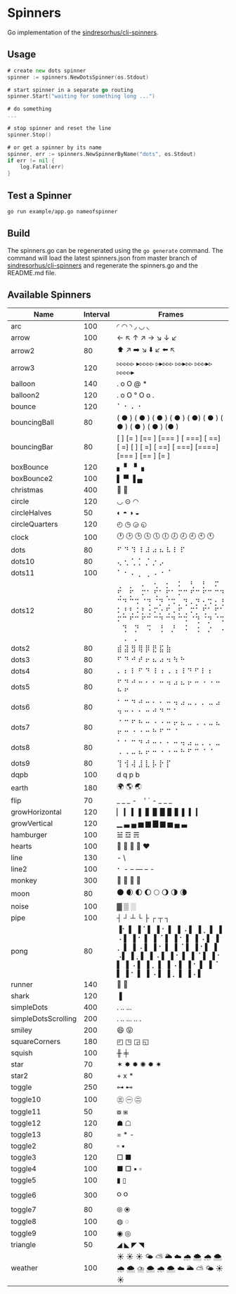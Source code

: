 # Spinners

Go implementation of the [sindresorhus/cli-spinners](https://github.com/sindresorhus/cli-spinners).

## Usage

```go
# create new dots spinner
spinner := spinners.NewDotsSpinner(os.Stdout)

# start spinner in a separate go routing
spinner.Start("waiting for something long ...")

# do something
...

# stop spinner and reset the line
spinner.Stop()

# or get a spinner by its name
spinner, err := spinners.NewSpinnerByName("dots", os.Stdout)
if err != nil {
    log.Fatal(err)
}
```

## Test a Spinner

```bash
go run example/app.go nameofspinner
```

## Build

The spinners.go can be regenerated using the `go generate` command. The command will load the latest spinners.json from
master branch of [sindresorhus/cli-spinners](https://github.com/sindresorhus/cli-spinners) and regenerate the
spinners.go and the README.md file.

## Available Spinners
| Name | Interval | Frames |
| ---- | -------- | ------ |
| arc | 100 | ◜ ◠ ◝ ◞ ◡ ◟  |
| arrow | 100 | ← ↖ ↑ ↗ → ↘ ↓ ↙  |
| arrow2 | 80 | ⬆️  ↗️  ➡️  ↘️  ⬇️  ↙️  ⬅️  ↖️   |
| arrow3 | 120 | ▹▹▹▹▹ ▸▹▹▹▹ ▹▸▹▹▹ ▹▹▸▹▹ ▹▹▹▸▹ ▹▹▹▹▸  |
| balloon | 140 |   . o O @ *    |
| balloon2 | 120 | . o O ° O o .  |
| bounce | 120 | ⠁ ⠂ ⠄ ⠂  |
| bouncingBall | 80 | ( ●    ) (  ●   ) (   ●  ) (    ● ) (     ●) (    ● ) (   ●  ) (  ●   ) ( ●    ) (●     )  |
| bouncingBar | 80 | [    ] [=   ] [==  ] [=== ] [ ===] [  ==] [   =] [    ] [   =] [  ==] [ ===] [====] [=== ] [==  ] [=   ]  |
| boxBounce | 120 | ▖ ▘ ▝ ▗  |
| boxBounce2 | 100 | ▌ ▀ ▐ ▄  |
| christmas | 400 | 🌲 🎄  |
| circle | 120 | ◡ ⊙ ◠  |
| circleHalves | 50 | ◐ ◓ ◑ ◒  |
| circleQuarters | 120 | ◴ ◷ ◶ ◵  |
| clock | 100 | 🕐  🕑  🕒  🕓  🕔  🕕  🕖  🕗  🕘  🕙  🕚   |
| dots | 80 | ⠋ ⠙ ⠹ ⠸ ⠼ ⠴ ⠦ ⠧ ⠇ ⠏  |
| dots10 | 80 | ⢄ ⢂ ⢁ ⡁ ⡈ ⡐ ⡠  |
| dots11 | 100 | ⠁ ⠂ ⠄ ⡀ ⢀ ⠠ ⠐ ⠈  |
| dots12 | 80 | ⢀⠀ ⡀⠀ ⠄⠀ ⢂⠀ ⡂⠀ ⠅⠀ ⢃⠀ ⡃⠀ ⠍⠀ ⢋⠀ ⡋⠀ ⠍⠁ ⢋⠁ ⡋⠁ ⠍⠉ ⠋⠉ ⠋⠉ ⠉⠙ ⠉⠙ ⠉⠩ ⠈⢙ ⠈⡙ ⢈⠩ ⡀⢙ ⠄⡙ ⢂⠩ ⡂⢘ ⠅⡘ ⢃⠨ ⡃⢐ ⠍⡐ ⢋⠠ ⡋⢀ ⠍⡁ ⢋⠁ ⡋⠁ ⠍⠉ ⠋⠉ ⠋⠉ ⠉⠙ ⠉⠙ ⠉⠩ ⠈⢙ ⠈⡙ ⠈⠩ ⠀⢙ ⠀⡙ ⠀⠩ ⠀⢘ ⠀⡘ ⠀⠨ ⠀⢐ ⠀⡐ ⠀⠠ ⠀⢀ ⠀⡀  |
| dots2 | 80 | ⣾ ⣽ ⣻ ⢿ ⡿ ⣟ ⣯ ⣷  |
| dots3 | 80 | ⠋ ⠙ ⠚ ⠞ ⠖ ⠦ ⠴ ⠲ ⠳ ⠓  |
| dots4 | 80 | ⠄ ⠆ ⠇ ⠋ ⠙ ⠸ ⠰ ⠠ ⠰ ⠸ ⠙ ⠋ ⠇ ⠆  |
| dots5 | 80 | ⠋ ⠙ ⠚ ⠒ ⠂ ⠂ ⠒ ⠲ ⠴ ⠦ ⠖ ⠒ ⠐ ⠐ ⠒ ⠓ ⠋  |
| dots6 | 80 | ⠁ ⠉ ⠙ ⠚ ⠒ ⠂ ⠂ ⠒ ⠲ ⠴ ⠤ ⠄ ⠄ ⠤ ⠴ ⠲ ⠒ ⠂ ⠂ ⠒ ⠚ ⠙ ⠉ ⠁  |
| dots7 | 80 | ⠈ ⠉ ⠋ ⠓ ⠒ ⠐ ⠐ ⠒ ⠖ ⠦ ⠤ ⠠ ⠠ ⠤ ⠦ ⠖ ⠒ ⠐ ⠐ ⠒ ⠓ ⠋ ⠉ ⠈  |
| dots8 | 80 | ⠁ ⠁ ⠉ ⠙ ⠚ ⠒ ⠂ ⠂ ⠒ ⠲ ⠴ ⠤ ⠄ ⠄ ⠤ ⠠ ⠠ ⠤ ⠦ ⠖ ⠒ ⠐ ⠐ ⠒ ⠓ ⠋ ⠉ ⠈ ⠈  |
| dots9 | 80 | ⢹ ⢺ ⢼ ⣸ ⣇ ⡧ ⡗ ⡏  |
| dqpb | 100 | d q p b  |
| earth | 180 | 🌍  🌎  🌏   |
| flip | 70 | _ _ _ - ` ` &#39; ´ - _ _ _  |
| growHorizontal | 120 | ▏ ▎ ▍ ▌ ▋ ▊ ▉ ▊ ▋ ▌ ▍ ▎  |
| growVertical | 120 | ▁ ▃ ▄ ▅ ▆ ▇ ▆ ▅ ▄ ▃  |
| hamburger | 100 | ☱ ☲ ☴  |
| hearts | 100 | 💛  💙  💜  💚  ❤️   |
| line | 130 | - \ | /  |
| line2 | 100 | ⠂ - – — – -  |
| monkey | 300 | 🙈  🙈  🙉  🙊   |
| moon | 80 | 🌑  🌒  🌓  🌔  🌕  🌖  🌗  🌘   |
| noise | 100 | ▓ ▒ ░  |
| pipe | 100 | ┤ ┘ ┴ └ ├ ┌ ┬ ┐  |
| pong | 80 | ▐⠂       ▌ ▐⠈       ▌ ▐ ⠂      ▌ ▐ ⠠      ▌ ▐  ⡀     ▌ ▐  ⠠     ▌ ▐   ⠂    ▌ ▐   ⠈    ▌ ▐    ⠂   ▌ ▐    ⠠   ▌ ▐     ⡀  ▌ ▐     ⠠  ▌ ▐      ⠂ ▌ ▐      ⠈ ▌ ▐       ⠂▌ ▐       ⠠▌ ▐       ⡀▌ ▐      ⠠ ▌ ▐      ⠂ ▌ ▐     ⠈  ▌ ▐     ⠂  ▌ ▐    ⠠   ▌ ▐    ⡀   ▌ ▐   ⠠    ▌ ▐   ⠂    ▌ ▐  ⠈     ▌ ▐  ⠂     ▌ ▐ ⠠      ▌ ▐ ⡀      ▌ ▐⠠       ▌  |
| runner | 140 | 🚶  🏃   |
| shark | 120 | ▐|\____________▌ ▐_|\___________▌ ▐__|\__________▌ ▐___|\_________▌ ▐____|\________▌ ▐_____|\_______▌ ▐______|\______▌ ▐_______|\_____▌ ▐________|\____▌ ▐_________|\___▌ ▐__________|\__▌ ▐___________|\_▌ ▐____________|\▌ ▐____________/|▌ ▐___________/|_▌ ▐__________/|__▌ ▐_________/|___▌ ▐________/|____▌ ▐_______/|_____▌ ▐______/|______▌ ▐_____/|_______▌ ▐____/|________▌ ▐___/|_________▌ ▐__/|__________▌ ▐_/|___________▌ ▐/|____________▌  |
| simpleDots | 400 | .   ..  ...      |
| simpleDotsScrolling | 200 | .   ..  ...  ..   .      |
| smiley | 200 | 😄  😝   |
| squareCorners | 180 | ◰ ◳ ◲ ◱  |
| squish | 100 | ╫ ╪  |
| star | 70 | ✶ ✸ ✹ ✺ ✹ ✷  |
| star2 | 80 | &#43; x *  |
| toggle | 250 | ⊶ ⊷  |
| toggle10 | 100 | ㊂ ㊀ ㊁  |
| toggle11 | 50 | ⧇ ⧆  |
| toggle12 | 120 | ☗ ☖  |
| toggle13 | 80 | = * -  |
| toggle2 | 80 | ▫ ▪  |
| toggle3 | 120 | □ ■  |
| toggle4 | 100 | ■ □ ▪ ▫  |
| toggle5 | 100 | ▮ ▯  |
| toggle6 | 300 | ဝ ၀  |
| toggle7 | 80 | ⦾ ⦿  |
| toggle8 | 100 | ◍ ◌  |
| toggle9 | 100 | ◉ ◎  |
| triangle | 50 | ◢ ◣ ◤ ◥  |
| weather | 100 | ☀️  ☀️  ☀️  🌤  ⛅️  🌥  ☁️  🌧  🌨  🌧  🌨  🌧  🌨  ⛈  🌨  🌧  🌨  ☁️  🌥  ⛅️  🌤  ☀️  ☀️   |